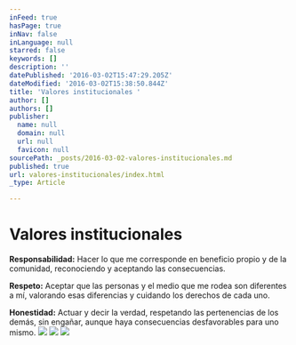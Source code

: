 ```yaml
---
inFeed: true
hasPage: true
inNav: false
inLanguage: null
starred: false
keywords: []
description: ''
datePublished: '2016-03-02T15:47:29.205Z'
dateModified: '2016-03-02T15:38:50.844Z'
title: 'Valores institucionales '
author: []
authors: []
publisher:
  name: null
  domain: null
  url: null
  favicon: null
sourcePath: _posts/2016-03-02-valores-institucionales.md
published: true
url: valores-institucionales/index.html
_type: Article

---
```

# Valores institucionales 

**Responsabilidad:** Hacer lo que me corresponde en beneficio propio y de la comunidad, reconociendo y aceptando las consecuencias. 

**Respeto:** Aceptar que las personas y el medio que me rodea son diferentes a mí, valorando esas diferencias y cuidando los derechos de cada uno. 

**Honestidad:** Actuar y decir la verdad, respetando las pertenencias de los demás, sin engañar, aunque haya consecuencias desfavorables para uno mismo.
![](https://the-grid-user-content.s3-us-west-2.amazonaws.com/1b7cc95a-d35c-4e03-8bd9-3d75b940ee73.JPG)
![](https://the-grid-user-content.s3-us-west-2.amazonaws.com/6ec1799e-2f42-4e38-b90e-d1c49061ced7.JPG)
![](https://the-grid-user-content.s3-us-west-2.amazonaws.com/4411d719-81f2-439f-9a6d-5922a6b3dfd1.JPG)